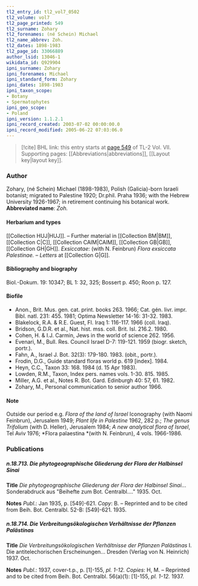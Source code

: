 ```yaml
---
tl2_entry_id: tl2_vol7_0502
tl2_volume: vol7
tl2_page_printed: 549
tl2_surname: Zohary
tl2_forenames: (né Schein) Michael
tl2_name_abbrev: Zoh.
tl2_dates: 1898-1983
tl2_page_id: 33066889
author_lsid: 13046-1
wikidata_id: Q929904
ipni_surname: Zohary
ipni_forenames: Michael
ipni_standard_form: Zohary
ipni_dates: 1898-1983
ipni_taxon_scope: 
- Botany
- Spermatophytes
ipni_geo_scope: 
- Poland
ipni_version: 1.1.2.1
ipni_record_created: 2003-07-02 00:00:00.0
ipni_record_modified: 2005-06-22 07:03:06.0
---
```



> [!cite] BHL link: this entry starts at [page 549](https://www.biodiversitylibrary.org/page/33066889) of TL-2 Vol. VII.
> Supporting pages: [[Abbreviations|abbreviations]], [[Layout key|layout key]].

### Author

Zohary, (né Schein) Michael (1898-1983), Polish (Galicia)-born Israeli botanist; migrated to Palestine 1920; Dr.phil. Praha 1936; with the Hebrew University 1926-1967; in retirement continuing his botanical work. 
**Abbreviated name**: *Zoh.*

#### Herbarium and types

[[Collection HUJ|HUJ]]. – Further material in [[Collection BM|BM]], [[Collection C|C]], [[Collection CAIM|CAIM]], [[Collection GB|GB]], [[Collection GH|GH]].
*Exsiccatae*: (with N. Feinbrun) *Flora exsiccata Palestinae. – Letters* at [[Collection G|G]].

#### Bibliography and biography

Biol.-Dokum. 19: 10347; BL 1: 32, 325; Bossert p. 450; Roon p. 127.

#### Biofile

- Anon., Brit. Mus. gen. cat. print. books 263. 1966; Cat. gén. livr. impr. Bibl. natl. 231: 455. 1981; Optima Newsletter 14-16: 31-32. 1983.
- Blakelock, R.A. & R.E. Guest, Fl. Iraq 1: 116-117. 1966 (coll. Iraq).
- Bridson, G.D.R. et al., Nat. hist. mss. coll. Brit. Isl. 216.2. 1980.
- Cohen, H. & I.J. Carmin, Jews in the world of science 262. 1956.
- Evenari, M., Bull. Res. Council Israel D-7: 119-121. 1959 (biogr. sketch, portr.).
- Fahn, A., Israel J. Bot. 32(3): 179-180. 1983. (obit., portr.).
- Frodin, D.G., Guide standard floras world p. 619 \[index\]. 1984.
- Heyn, C.C., Taxon 33: 168. 1984 (d. 15 Apr 1983).
- Lowden, R.M., Taxon, Index pers. names vols. 1-30. 815. 1985.
- Miller, A.G. et al., Notes R. Bot. Gard. Edinburgh 40: 57, 61. 1982.
- Zohary, M., Personal communication to senior author 1966.

#### Note

Outside our period e.g. *Flora of the land of Israel* Iconography (with Naomi Feinbrun), Jerusalem 1949; *Plant life in Palestine* 1962, 282 p.; *The genus Trifolium* (with D. Heller), Jerusalem 1984; *A new analytical flora of Israel*, Tel Aviv 1976; *Flora palaestina *(with N. Feinbrun), 4 vols. 1966-1986.

### Publications

##### n.18.713. Die phytogeographische Gliederung der Flora der Halbinsel Sinai

**Title**
*Die phytogeographische Gliederung der Flora der Halbinsel Sinai*... Sonderabdruck aus "Beihefte zum Bot. Centralbl...." 1935. Oct.

**Notes**
*Publ*.: Jan 1935, p. \[549\]-621. *Copy*: B. – Reprinted and to be cited from Beih. Bot. Centralbl. 52-B: \[549\]-621. 1935.

##### n.18.714. Die Verbreitungsökologischen Verhältnisse der Pflanzen Palästinas

**Title**
*Die Verbreitungsökologischen Verhältnisse der Pflanzen Palästinas* I. Die antitelechorischen Erscheinungen... Dresden (Verlag von N. Heinrich) 1937. Oct.

**Notes**
*Publ*.: 1937, cover-t.p., p. \[1\]-155, *pl. 1-12. Copies*: H, M. – Reprinted and to be cited from Beih. Bot. Centralbl. 56(a)(1): \[1\]-155, *pl. 1-12.* 1937.

